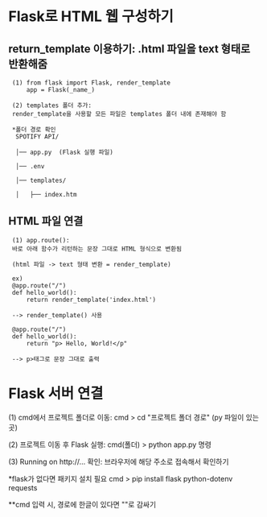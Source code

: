 # Flask로 HTML 웹 구성하기
## return_template 이용하기: .html 파일을 text 형태로 반환해줌
     
     (1) from flask import Flask, render_template
         app = Flask(_name_)
     
     (2) templates 폴더 추가:
     render_template을 사용할 모든 파일은 templates 폴더 내에 존재해야 함
     
     *폴더 경로 확인
      SPOTIFY API/
     
      │── app.py  (Flask 실행 파일)
     
      │── .env
     
      │── templates/
     
      │   ├── index.htm
     

## HTML 파일 연결
     (1) app.route():
     바로 아래 함수가 리턴하는 문장 그대로 HTML 형식으로 변환됨
     
     (html 파일 -> text 형태 변환 = render_template)
     
     ex)
     @app.route("/")
     def hello_world():
         return render_template('index.html')
     
     --> render_template() 사용
     
     @app.route("/")
     def hello_world():
         return "p> Hello, World!</p"
     
     --> p>태그로 문장 그대로 출력
     
# Flask 서버 연결
   (1) cmd에서 프로젝트 폴더로 이동:
   cmd > cd "프로젝트 폴더 경로" (py 파일이 있는 곳)
   
   (2) 프로젝트 이동 후 Flask 실행:
   cmd(폴더) > python app.py 명령
   
   (3) Running on http://... 확인:
   브라우저에 해당 주소로 접속해서 확인하기

   *flask가 없다면 패키지 설치 필요
   cmd > pip install flask python-dotenv requests

   **cmd 입력 시, 경로에 한글이 있다면 ""로 감싸기
